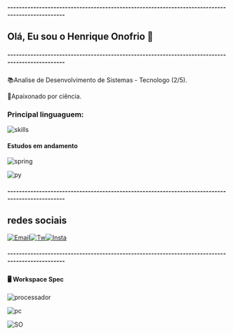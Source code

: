 

##### ------------------------------------------------------------------------------------------------
## Olá, Eu sou o Henrique Onofrio 👋
##### ------------------------------------------------------------------------------------------------

📚Analise de Desenvolvimento de Sistemas - Tecnologo (2/5).

🤖Apaixonado por ciência.

### Principal linguaguem:
![skills](https://img.shields.io/badge/Java-ED8B00?style=for-the-badge&logo=java&logoColor=white)

#### Estudos em andamento

![spring](https://img.shields.io/badge/Spring-6DB33F?style=for-the-badge&logo=spring&logoColor=white)

![py](https://img.shields.io/badge/Python-14354C?style=for-the-badge&logo=python&logoColor=white)

##### ------------------------------------------------------------------------------------------------


## redes sociais

[![Email](https://img.shields.io/badge/LinkedIn-0077B5?style=for-the-badge&logo=linkedin&logoColor=white)](https://www.linkedin.com/in/henrique-onofrio/)[![Tw](https://img.shields.io/badge/Twitter-1DA1F2?style=for-the-badge&logo=twitter&logoColor=white)](https://twitter.com/OnofrioHenrique)[![Insta](https://img.shields.io/badge/Instagram-E4405F?style=for-the-badge&logo=instagram&logoColor=white)](https://www.instagram.com/rikeonofrio/)




##### ------------------------------------------------------------------------------------------------
#### 🖥️ Workspace Spec


![processador](https://img.shields.io/badge/AMD-Ryzen_5_3600X-ED1C24?style=for-the-badge&logo=amd&logoColor=white)

![pc](https://img.shields.io/badge/AMD-Radeon_RX_590-ED1C24?style=for-the-badge&logo=amd&logoColor=white)

![SO](https://img.shields.io/badge/Windows--10-0078D6?style=for-the-badge&logo=windows&logoColor=white)
